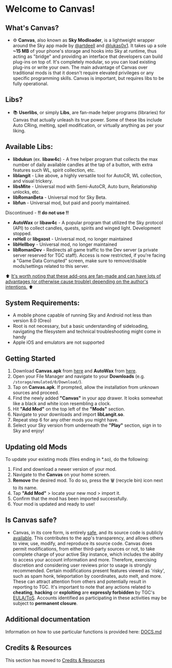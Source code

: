 # Welcome to Canvas!

## What's Canvas?
- ⚙️ **Canvas**, also known as **Sky Modloader**, is a lightweight wrapper around the Sky app made by [@artdeell](https://github.com/artdeell) and [@lukas0x1](https://github.com/lukas0x1). It takes up a sole **~15 MB** of your phone's storage and hooks into Sky at runtime, thus acting as "bridge" and providing an interface that developers can build plug-ins on top of. It's completely modular, so you can load existing plug-ins or write your own. The main advantage of Canvas over traditional mods is that it doesn't require elevated privileges or any specific programming skills. Canvas is important, but requires libs to be fully operational.

## Libs?
- 📚 **Userlibs**, or simply **Libs**, are fan-made helper programs (libraries) for Canvas that actually unleash its true power. Some of these libs include Auto CRing, melting, spell modification, or virtually anything as per your liking.

## Available Libs:
- **libdukun** (ex. **libaw4c**) - A free helper program that collects the max number of daily available candles at the tap of a button, with extra features such WL, spirit collection, etc.
- **liblangit** - Like above, a highly versatile tool for AutoCR, WL collection, and visual trickery.
- **libsMite** - Universal mod with Semi-AutoCR, Auto burn, Relationship unlocks, etc.
- **libRomanBeta** - Universal mod for Sky Beta.
- **libfun** - Universal mod, but paid and poorly maintained.

Discontinued - **!! do not use !!**
- **AutoWax** or **libaw4c** - A popular program that utilized the Sky protocol (API) to collect candles, quests, spirits and winged light. Development stopped.
- **reHell** or **libgxost** - Universal mod, no longer maintained
- **libHellboy** - Universal mod, no longer maintained
- **libRomanDev** - Redirects all game traffic to the Dev server (a private server reserved for TGC staff). Access is now restricted, if you're facing a "Game Data Corrupted" screen, make sure to remove/disable mods/settings related to this server.

⬆️ <ins>It's worth noting that these add-ons are fan-made and can have lots of advantages (or otherwise cause trouble) depending on the author's intentions.</ins> ⬆️

## System Requirements:
- A mobile phone capable of running Sky and Android not less than version 8.0 (Oreo)
- Root is not necessary, but a basic understanding of sideloading, navigating the filesystem and technical troubleshooting might come in handy
- Apple iOS and emulators are not supported

## Getting Started

1. Download **Canvas.apk** from [here](https://github.com/RomanChamelo/Canvas-Open-Source/releases/latest/download/Canvas.apk) and **AutoWax** from [here](https://github.com/thatskymod/Sky-CotL-Scripts/raw/main/Canvas/Libs/libLangit022rc.so).
2. Open your File Manager and navigate to your **Downloads** (e.g. `/storage/emulated/0/Download/`).
3. Tap on **Canvas.apk**. If prompted, allow the installation from unknown sources and proceed.
4. Find the newly added **"Canvas"** in your app drawer. It looks somewhat like a black and white icon resembling a clock.
5. Hit **"Add Mod"** on the top left of the **"Mods"** section.
6. Navigate to your downloads and import **libLangit.so**.
7. Repeat step 6 for any other mods you might have.
8. Select your Sky version from underneath the **"Play"** section, sign in to Sky and enjoy!

## Updating old Mods
To update your existing mods (files ending in *.so), do the following:
1. Find and download a newer version of your mod.
2. Navigate to the **Canvas** on your home screen.
3. **Remove** the desired mod. To do so, press the 🗑️ (recycle bin) icon next to its name.
4. Tap **"Add Mod"** > locate your new mod > import it.
5. Confirm that the mod has been imported successfully.
6. Your mod is updated and ready to use!

## Is Canvas safe?
- Canvas, in its core form, is entirely [safe](https://www.virustotal.com/gui/file/a5877df5b01ea407ad9bb9b55ed0585666524c17a40cff40b50f21785923db9d/), and its source code is publicly [available](https://github.com/artdeell/Canvas-Open-Source). This contributes to the app's transparency, and allows others to view, use, modify, and reproduce its source code. Canvas does permit modifications, from either third-party sources or not, to take complete charge of your active Sky instance, which includes the ability to access your account information and more. Therefore, exercising discretion and considering user reviews prior to usage is strongly recommended. Certain modifications present features viewed as 'risky', such as spam honk, teleportation by coordinates, auto melt, and more. These can attract attention from others and potentially result in reporting to TGC. It's important to note that any actions related to **cheating**, **hacking** or **exploiting** are **expressly forbidden** by TGC's [EULA/ToS](https://thatgamecompany.helpshift.com/hc/en/17-sky-children-of-the-light/faq/460-eula-terms-of-service/). Accounts identified as participating in these activities may be subject to **permanent closure**.

## Additional documentation
Information on how to use particular functions is provided here: [DOCS.md](./DOCS.md)

## Credits & Resources
This section has moved to [Credits & Resources](../README.md#credits--resources)
